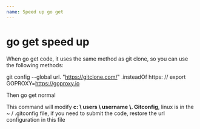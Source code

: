 ```yaml
---
name: Speed ​​up go get
---
```


# go get speed up

When go get code, it uses the same method as git clone, so you can use the following methods:

git config --global url. "https://gitclone.com/" .insteadOf https: //
export GOPROXY=https://goproxy.io

Then go get normal

This command will modify **c: \ users \ username \\. Gitconfig**, linux is in the ~ / .gitconfig file, if you need to submit the code, restore the url configuration in this file

